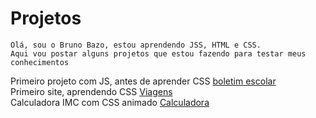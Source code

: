 # Projetos
 
    Olá, sou o Bruno Bazo, estou aprendendo JSS, HTML e CSS.
    Aqui vou postar alguns projetos que estou fazendo para testar meus conhecimentos

Primeiro projeto com JS, antes de aprender CSS <a href="2.Boletim/index.html">boletim escolar<a><br>
Primeiro site, aprendendo CSS
<a href="3.Viagens/index.html">Viagens<a><br>
Calculadora IMC com CSS animado <a href="4.IMC/index.html">Calculadora <a>